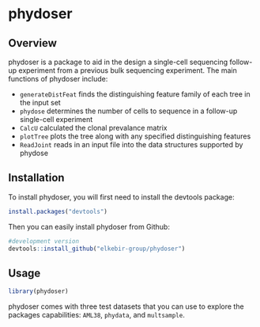 
<!-- README.md is generated from README.Rmd. Please edit that file -->

# phydoser

## Overview

phydoser is a package to aid in the design a single-cell sequencing
follow-up experiment from a previous bulk sequencing experiment. The
main functions of phydoser include:

  - `generateDistFeat` finds the distinguishing feature family of each
    tree in the input set  
  - `phydose` determines the number of cells to sequence in a follow-up
    single-cell experiment  
  - `CalcU` calculated the clonal prevalance matrix  
  - `plotTree` plots the tree along with any specified distinguishing
    features
  - `ReadJoint` reads in an input file into the data structures
    supported by phydose

## Installation

To install phydoser, you will first need to install the devtools
package:

``` r
install.packages("devtools")
```

Then you can easily install phydoser from Github:

``` r
#development version
devtools::install_github("elkebir-group/phydoser")
```

## Usage

``` r
library(phydoser)
```

phydoser comes with three test datasets that you can use to explore the
packages capabilities: `AML38`, `phydata`, and `multsample`.
